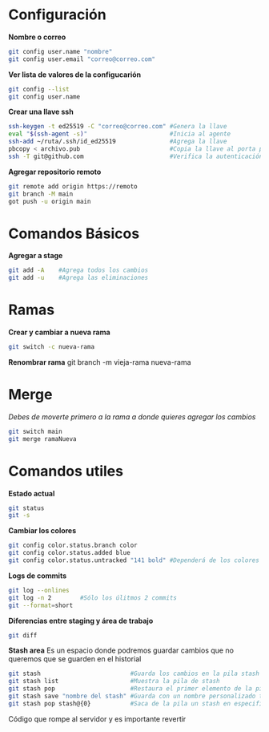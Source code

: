 # Configuración

**Nombre o correo**
```zsh
git config user.name "nombre"
git config user.email "correo@correo.com"
```

**Ver lista de valores de la configucarión**
```zsh
git config --list
git config user.name
```

**Crear una llave ssh**
```zsh
ssh-keygen -t ed25519 -C "correo@correo.com" #Genera la llave
eval "$(ssh-agent -s)"                       #Inicia al agente
ssh-add ~/ruta/.ssh/id_ed25519               #Agrega la llave
pbcopy < archivo.pub                         #Copia la llave al porta papeles
ssh -T git@github.com                        #Verifica la autenticación
```

**Agregar repositorio remoto**
```zsh
git remote add origin https://remoto
git branch -M main
got push -u origin main
```

# Comandos Básicos

**Agregar a stage**
```zsh
git add -A    #Agrega todos los cambios
git add -u    #Agrega las eliminaciones
```

# Ramas

**Crear y cambiar a nueva rama**
```zsh
git switch -c nueva-rama
```

**Renombrar rama**
git branch -m vieja-rama nueva-rama

# Merge
*Debes de moverte primero a la rama a donde quieres agregar los cambios*
```zsh
git switch main
git merge ramaNueva
```

# Comandos utiles

**Estado actual**
```zsh
git status
git -s
```
**Cambiar los colores**
```zsh
git config color.status.branch color
git config color.status.added blue
git config color.status.untracked "141 bold" #Dependerá de los colores que tu terminal pueda soportar
```

**Logs de commits**
```zsh
git log --onlines
git log -n 2        #Sólo los úlitmos 2 commits
git --format=short
```

**Diferencias entre staging y área de trabajo**
```zsh
git diff
```

**Stash area**
Es un espacio donde podremos guardar cambios que no queremos que se guarden en el historial
```zsh
git stash                         #Guarda los cambios en la pila stash
git stash list                    #Muestra la pila de stash
git stash pop                     #Restaura el primer elemento de la pila (el úlitmo agregado)
git stash save "nombre del stash" #Guarda con un nombre personalizado tu stash
git stash pop stash@{0}           #Saca de la pila un stash en especifico
```

Código que rompe al servidor y es importante revertir